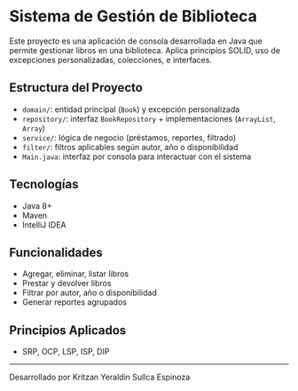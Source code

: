 # Sistema de Gestión de Biblioteca

Este proyecto es una aplicación de consola desarrollada en Java que permite gestionar libros en una biblioteca. Aplica principios SOLID, uso de excepciones personalizadas, colecciones, e interfaces.

## Estructura del Proyecto

- `domain/`: entidad principal (`Book`) y excepción personalizada
- `repository/`: interfaz `BookRepository` + implementaciones (`ArrayList`, `Array`)
- `service/`: lógica de negocio (préstamos, reportes, filtrado)
- `filter/`: filtros aplicables según autor, año o disponibilidad
- `Main.java`: interfaz por consola para interactuar con el sistema

## Tecnologías

- Java 8+
- Maven
- IntelliJ IDEA

## Funcionalidades

- Agregar, eliminar, listar libros
- Prestar y devolver libros
- Filtrar por autor, año o disponibilidad
- Generar reportes agrupados

## Principios Aplicados

- SRP, OCP, LSP, ISP, DIP

---

Desarrollado por Kritzan Yeraldin Sullca Espinoza
